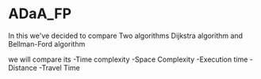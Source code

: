 # ADaA_FP
In this we've decided to compare Two algorithms Dijkstra algorithm and Bellman-Ford algorithm

we will compare its
-Time complexity
-Space Complexity
-Execution time
-Distance
-Travel Time
